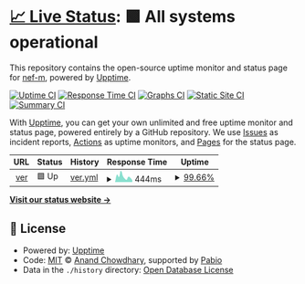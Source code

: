 # [📈 Live Status](https://nef-m.github.io/upptime): <!--live status--> **🟩 All systems operational**

This repository contains the open-source uptime monitor and status page for [nef-m](https://nef-m.github.io/upptime), powered by [Upptime](https://github.com/upptime/upptime).

[![Uptime CI](https://github.com/nef-m/upptime/workflows/Uptime%20CI/badge.svg)](https://github.com/nef-m/upptime/actions?query=workflow%3A%22Uptime+CI%22)
[![Response Time CI](https://github.com/nef-m/upptime/workflows/Response%20Time%20CI/badge.svg)](https://github.com/nef-m/upptime/actions?query=workflow%3A%22Response+Time+CI%22)
[![Graphs CI](https://github.com/nef-m/upptime/workflows/Graphs%20CI/badge.svg)](https://github.com/nef-m/upptime/actions?query=workflow%3A%22Graphs+CI%22)
[![Static Site CI](https://github.com/nef-m/upptime/workflows/Static%20Site%20CI/badge.svg)](https://github.com/nef-m/upptime/actions?query=workflow%3A%22Static+Site+CI%22)
[![Summary CI](https://github.com/nef-m/upptime/workflows/Summary%20CI/badge.svg)](https://github.com/nef-m/upptime/actions?query=workflow%3A%22Summary+CI%22)

With [Upptime](https://upptime.js.org), you can get your own unlimited and free uptime monitor and status page, powered entirely by a GitHub repository. We use [Issues](https://github.com/nef-m/upptime/issues) as incident reports, [Actions](https://github.com/nef-m/upptime/actions) as uptime monitors, and [Pages](https://nef-m.github.io/upptime) for the status page.

<!--start: status pages-->
<!-- This summary is generated by Upptime (https://github.com/upptime/upptime) -->
<!-- Do not edit this manually, your changes will be overwritten -->
<!-- prettier-ignore -->
| URL | Status | History | Response Time | Uptime |
| --- | ------ | ------- | ------------- | ------ |
| <img alt="" src="https://icons.duckduckgo.com/ip3/ver.nefta.vision.ico" height="13"> [ver](https://ver.nefta.vision) | 🟩 Up | [ver.yml](https://github.com/nef-m/upptime/commits/HEAD/history/ver.yml) | <details><summary><img alt="Response time graph" src="./graphs/ver/response-time-week.png" height="20"> 444ms</summary><br><a href="https://nef-m.github.io/upptime/history/ver"><img alt="Response time 612" src="https://img.shields.io/endpoint?url=https%3A%2F%2Fraw.githubusercontent.com%2Fnef-m%2Fupptime%2FHEAD%2Fapi%2Fver%2Fresponse-time.json"></a><br><a href="https://nef-m.github.io/upptime/history/ver"><img alt="24-hour response time 346" src="https://img.shields.io/endpoint?url=https%3A%2F%2Fraw.githubusercontent.com%2Fnef-m%2Fupptime%2FHEAD%2Fapi%2Fver%2Fresponse-time-day.json"></a><br><a href="https://nef-m.github.io/upptime/history/ver"><img alt="7-day response time 444" src="https://img.shields.io/endpoint?url=https%3A%2F%2Fraw.githubusercontent.com%2Fnef-m%2Fupptime%2FHEAD%2Fapi%2Fver%2Fresponse-time-week.json"></a><br><a href="https://nef-m.github.io/upptime/history/ver"><img alt="30-day response time 631" src="https://img.shields.io/endpoint?url=https%3A%2F%2Fraw.githubusercontent.com%2Fnef-m%2Fupptime%2FHEAD%2Fapi%2Fver%2Fresponse-time-month.json"></a><br><a href="https://nef-m.github.io/upptime/history/ver"><img alt="1-year response time 612" src="https://img.shields.io/endpoint?url=https%3A%2F%2Fraw.githubusercontent.com%2Fnef-m%2Fupptime%2FHEAD%2Fapi%2Fver%2Fresponse-time-year.json"></a></details> | <details><summary><a href="https://nef-m.github.io/upptime/history/ver">99.66%</a></summary><a href="https://nef-m.github.io/upptime/history/ver"><img alt="All-time uptime 99.68%" src="https://img.shields.io/endpoint?url=https%3A%2F%2Fraw.githubusercontent.com%2Fnef-m%2Fupptime%2FHEAD%2Fapi%2Fver%2Fuptime.json"></a><br><a href="https://nef-m.github.io/upptime/history/ver"><img alt="24-hour uptime 99.54%" src="https://img.shields.io/endpoint?url=https%3A%2F%2Fraw.githubusercontent.com%2Fnef-m%2Fupptime%2FHEAD%2Fapi%2Fver%2Fuptime-day.json"></a><br><a href="https://nef-m.github.io/upptime/history/ver"><img alt="7-day uptime 99.66%" src="https://img.shields.io/endpoint?url=https%3A%2F%2Fraw.githubusercontent.com%2Fnef-m%2Fupptime%2FHEAD%2Fapi%2Fver%2Fuptime-week.json"></a><br><a href="https://nef-m.github.io/upptime/history/ver"><img alt="30-day uptime 99.59%" src="https://img.shields.io/endpoint?url=https%3A%2F%2Fraw.githubusercontent.com%2Fnef-m%2Fupptime%2FHEAD%2Fapi%2Fver%2Fuptime-month.json"></a><br><a href="https://nef-m.github.io/upptime/history/ver"><img alt="1-year uptime 99.68%" src="https://img.shields.io/endpoint?url=https%3A%2F%2Fraw.githubusercontent.com%2Fnef-m%2Fupptime%2FHEAD%2Fapi%2Fver%2Fuptime-year.json"></a></details>

<!--end: status pages-->

[**Visit our status website →**](https://nef-m.github.io/upptime)

## 📄 License

- Powered by: [Upptime](https://github.com/upptime/upptime)
- Code: [MIT](./LICENSE) © [Anand Chowdhary](https://anandchowdhary.com), supported by [Pabio](https://pabio.com)
- Data in the `./history` directory: [Open Database License](https://opendatacommons.org/licenses/odbl/1-0/)
